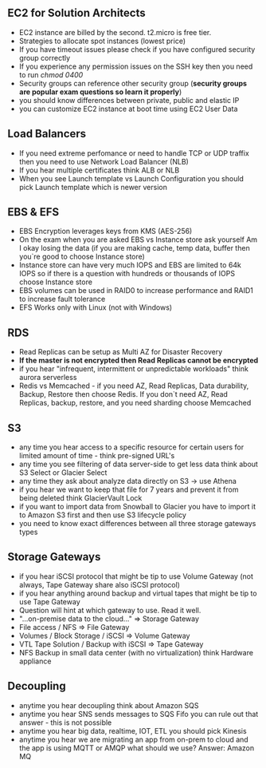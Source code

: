 
## EC2 for Solution Architects
- EC2 instance are billed by the second. t2.micro is free tier.
- Strategies to allocate spot instances (lowest price)
- If you have timeout issues please check if you have configured security group correctly
- If you experience any permission issues on the SSH key then you need to run *chmod 0400*
- Security groups can reference other security group (**security groups are popular exam questions so learn it properly**)
- you should know differences between private, public and elastic IP
- you can customize EC2 instance at boot time using EC2 User Data
## Load Balancers  
- If you need extreme perfomance or need to handle TCP or UDP traffix then you need to use Network Load Balancer (NLB)
- If you hear multiple certificates think ALB or NLB
- When you see Launch template vs Launch Configuration you should pick Launch template which is newer version
## EBS & EFS
- EBS Encryption leverages keys from KMS (AES-256)
- On the exam when you are asked EBS vs Instance store ask yourself Am I okay losing the data (if you are making cache, temp data, buffer then you`re good to choose Instance store)
- Instance store can have very much IOPS and EBS are limited to 64k IOPS so if there is a question with hundreds or thousands of IOPS choose Instance store
- EBS volumes can be used in RAID0 to increase performance and RAID1 to increase fault tolerance
- EFS Works only with Linux (not with Windows)
## RDS
- Read Replicas can be setup as Multi AZ for Disaster Recovery
- **If the master is not encrypted then Read Replicas cannot be encrypted**
- if you hear "infrequent, intermittent or unpredictable workloads" think aurora serverless
- Redis vs Memcached - if you need AZ, Read Replicas, Data durability, Backup, Restore then choose Redis. If you don`t need AZ, Read Replicas, backup, restore, and you need sharding choose Memcached
## S3
- any time you hear access to a specific resource for certain users for limited amount of time - think pre-signed URL's
- any time you see filtering of data server-side to get less data think about S3 Select or Glacier Select
- any time they ask about analyze data directly on S3 -> use Athena
- if you hear we want to keep that file for 7 years and prevent it from being deleted think GlacierVault Lock
- if you want to import data from Snowball to Glacier you have to import it to Amazon S3 first and then use S3 lifecycle policy
- you need to know exact differences between all three storage gateways types

## Storage Gateways
- if you hear iSCSI protocol that might be tip to use Volume Gateway (not always, Tape Gateway share also iSCSI protocol)
- if you hear anything around backup and virtual tapes that might be tip to use Tape Gateway
- Question will hint at which gateway to use. Read it well.
- "...on-premise data to the cloud..." => Storage Gateway
- File access / NFS => File Gateway
- Volumes / Block Storage / iSCSI => Volume Gateway
- VTL Tape Solution / Backup with iSCSI => Tape Gateway
- NFS Backup in small data center (with no virtualization) think Hardware appliance

## Decoupling
- anytime you hear decoupling think about Amazon SQS
- anytime you hear SNS sends messages to SQS Fifo you can rule out that answer - this is not possible
- anytime you hear big data, realtime, IOT, ETL you should pick Kinesis
- anytime you hear we are migrating an app from on-prem to cloud and the app is using MQTT or AMQP what should we use? Answer: Amazon MQ